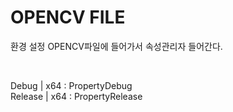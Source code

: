 # OPENCV FILE

환경 설정
OPENCV파일에 들어가서 속성관리자 들어간다. <br>

<br>

Debug   | x64 : PropertyDebug <br>
Release | x64 : PropertyRelease
